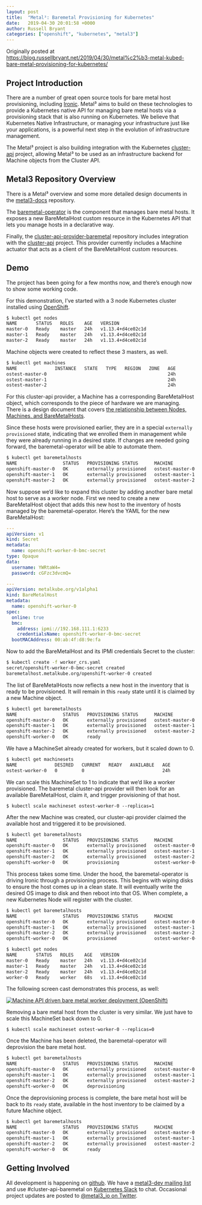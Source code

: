 ```yaml
---
layout: post
title:  "Metal³: Baremetal Provisioning for Kubernetes"
date:   2019-04-30 20:01:58 +0000
author: Russell Bryant
categories: ["openshift", "kubernetes", "metal3"]
---
```

Originally posted at <https://blog.russellbryant.net/2019/04/30/metal%c2%b3-metal-kubed-bare-metal-provisioning-for-kubernetes/>

## Project Introduction

There are a number of great open source tools for bare metal host provisioning, including [Ironic](https://docs.openstack.org/ironic/latest/install/refarch/common.html). Metal³ aims to build on these technologies to provide a Kubernetes native API for managing bare metal hosts via a provisioning stack that is also running on Kubernetes. We believe that Kubernetes Native Infrastructure, or managing your infrastructure just like your applications, is a powerful next step in the evolution of infrastructure management.

The Metal³ project is also building integration with the Kubernetes [cluster-api](https://github.com/kubernetes-sigs/cluster-api) project, allowing Metal³ to be used as an infrastructure backend for Machine objects from the Cluster API.

## Metal3 Repository Overview

There is a Metal³ overview and some more detailed design documents in the [metal3-docs](https://github.com/metal3-io/metal3-docs) repository.

The [baremetal-operator](https://github.com/metal3-io/baremetal-operator) is the component that manages bare metal hosts. It exposes a new BareMetalHost custom resource in the Kubernetes API that lets you manage hosts in a declarative way.

Finally, the [cluster-api-provider-baremetal](https://github.com/metal3-io/cluster-api-provider-baremetal) repository includes integration with the [cluster-api](https://github.com/kubernetes-sigs/cluster-api) project. This provider currently includes a Machine actuator that acts as a client of the BareMetalHost custom resources.

## Demo

The project has been going for a few months now, and there’s enough now to show some working code.

For this demonstration, I’ve started with a 3 node Kubernetes cluster installed using [OpenShift](https://www.openshift.com/).

~~~sh
$ kubectl get nodes
NAME       STATUS   ROLES    AGE   VERSION
master-0   Ready    master   24h   v1.13.4+d4ce02c1d
master-1   Ready    master   24h   v1.13.4+d4ce02c1d
master-2   Ready    master   24h   v1.13.4+d4ce02c1d
~~~

Machine objects were created to reflect these 3 masters, as well.

~~~sh
$ kubectl get machines
NAME              INSTANCE   STATE   TYPE   REGION   ZONE   AGE
ostest-master-0                                             24h
ostest-master-1                                             24h
ostest-master-2                                             24h
~~~

For this cluster-api provider, a Machine has a corresponding BareMetalHost object, which corresponds to the piece of hardware we are managing. There is a design document that covers [the relationship between Nodes, Machines, and BareMetalHosts](https://github.com/metal3-io/metal3-docs/blob/master/design/nodes-machines-and-hosts.md).

Since these hosts were provisioned earlier, they are in a special `externally provisioned` state, indicating that we enrolled them in management while they were already running in a desired state. If changes are needed going forward, the baremetal-operator will be able to automate them.

~~~sh
$ kubectl get baremetalhosts
NAME                 STATUS   PROVISIONING STATUS      MACHINE           BMC                         HARDWARE PROFILE   ONLINE   ERROR
openshift-master-0   OK       externally provisioned   ostest-master-0   ipmi://192.168.111.1:6230                      true
openshift-master-1   OK       externally provisioned   ostest-master-1   ipmi://192.168.111.1:6231                      true
openshift-master-2   OK       externally provisioned   ostest-master-2   ipmi://192.168.111.1:6232                      true
~~~

Now suppose we’d like to expand this cluster by adding another bare metal host to serve as a worker node. First we need to create a new BareMetalHost object that adds this new host to the inventory of hosts managed by the baremetal-operator. Here’s the YAML for the new BareMetalHost:

~~~yaml
---
apiVersion: v1
kind: Secret
metadata:
  name: openshift-worker-0-bmc-secret
type: Opaque
data:
  username: YWRtaW4=
  password: cGFzc3dvcmQ=

---
apiVersion: metalkube.org/v1alpha1
kind: BareMetalHost
metadata:
  name: openshift-worker-0
spec:
  online: true
  bmc:
    address: ipmi://192.168.111.1:6233
    credentialsName: openshift-worker-0-bmc-secret
  bootMACAddress: 00:ab:4f:d8:9e:fa
~~~

Now to add the BareMetalHost and its IPMI credentials Secret to the cluster:

~~~sh
$ kubectl create -f worker_crs.yaml
secret/openshift-worker-0-bmc-secret created
baremetalhost.metalkube.org/openshift-worker-0 created
~~~

The list of BareMetalHosts now reflects a new host in the inventory that is ready to be provisioned. It will remain in this `ready` state until it is claimed by a new Machine object.

~~~sh
$ kubectl get baremetalhosts
NAME                 STATUS   PROVISIONING STATUS      MACHINE           BMC                         HARDWARE PROFILE   ONLINE   ERROR
openshift-master-0   OK       externally provisioned   ostest-master-0   ipmi://192.168.111.1:6230                      true
openshift-master-1   OK       externally provisioned   ostest-master-1   ipmi://192.168.111.1:6231                      true
openshift-master-2   OK       externally provisioned   ostest-master-2   ipmi://192.168.111.1:6232                      true
openshift-worker-0   OK       ready                                      ipmi://192.168.111.1:6233   unknown            true
~~~

We have a MachineSet already created for workers, but it scaled down to 0.

~~~sh
$ kubectl get machinesets
NAME              DESIRED   CURRENT   READY   AVAILABLE   AGE
ostest-worker-0   0         0                             24h
~~~

We can scale this MachineSet to 1 to indicate that we’d like a worker provisioned. The baremetal cluster-api provider will then look for an available BareMetalHost, claim it, and trigger provisioning of that host.

`$ kubectl scale machineset ostest-worker-0 --replicas=1`

After the new Machine was created, our cluster-api provider claimed the available host and triggered it to be provisioned.

~~~sh
$ kubectl get baremetalhosts
NAME                 STATUS   PROVISIONING STATUS      MACHINE                 BMC                         HARDWARE PROFILE   ONLINE   ERROR
openshift-master-0   OK       externally provisioned   ostest-master-0         ipmi://192.168.111.1:6230                      true
openshift-master-1   OK       externally provisioned   ostest-master-1         ipmi://192.168.111.1:6231                      true
openshift-master-2   OK       externally provisioned   ostest-master-2         ipmi://192.168.111.1:6232                      true
openshift-worker-0   OK       provisioning             ostest-worker-0-jmhtc   ipmi://192.168.111.1:6233   unknown            true
~~~

This process takes some time. Under the hood, the baremetal-operator is driving Ironic through a provisioning process. This begins with wiping disks to ensure the host comes up in a clean state. It will eventually write the desired OS image to disk and then reboot into that OS. When complete, a new Kubernetes Node will register with the cluster.

~~~sh
$ kubectl get baremetalhosts
NAME                 STATUS   PROVISIONING STATUS      MACHINE                 BMC                         HARDWARE PROFILE   ONLINE   ERROR
openshift-master-0   OK       externally provisioned   ostest-master-0         ipmi://192.168.111.1:6230                      true
openshift-master-1   OK       externally provisioned   ostest-master-1         ipmi://192.168.111.1:6231                      true
openshift-master-2   OK       externally provisioned   ostest-master-2         ipmi://192.168.111.1:6232                      true
openshift-worker-0   OK       provisioned              ostest-worker-0-jmhtc   ipmi://192.168.111.1:6233   unknown            true

$ kubectl get nodes
NAME       STATUS   ROLES    AGE   VERSION
master-0   Ready    master   24h   v1.13.4+d4ce02c1d
master-1   Ready    master   24h   v1.13.4+d4ce02c1d
master-2   Ready    master   24h   v1.13.4+d4ce02c1d
worker-0   Ready    worker   68s   v1.13.4+d4ce02c1d
~~~

The following screen cast demonstrates this process, as well:

[![Machine API driven bare metal worker deployment (OpenShift)](https://asciinema.org/a/c1qITPktXyIIHvzDUket3buwQ.svg)](https://asciinema.org/a/c1qITPktXyIIHvzDUket3buwQ)

Removing a bare metal host from the cluster is very similar. We just have to scale this MachineSet back down to 0.

`$ kubectl scale machineset ostest-worker-0 --replicas=0`

Once the Machine has been deleted, the baremetal-operator will deprovision the bare metal host.

~~~sh
$ kubectl get baremetalhosts
NAME                 STATUS   PROVISIONING STATUS      MACHINE           BMC                         HARDWARE PROFILE   ONLINE   ERROR
openshift-master-0   OK       externally provisioned   ostest-master-0   ipmi://192.168.111.1:6230                      true
openshift-master-1   OK       externally provisioned   ostest-master-1   ipmi://192.168.111.1:6231                      true
openshift-master-2   OK       externally provisioned   ostest-master-2   ipmi://192.168.111.1:6232                      true
openshift-worker-0   OK       deprovisioning                             ipmi://192.168.111.1:6233   unknown            false
~~~

Once the deprovisioning process is complete, the bare metal host will be back to its `ready` state, available in the host inventory to be claimed by a future Machine object.

~~~sh
$ kubectl get baremetalhosts
NAME                 STATUS   PROVISIONING STATUS      MACHINE           BMC                         HARDWARE PROFILE   ONLINE   ERROR
openshift-master-0   OK       externally provisioned   ostest-master-0   ipmi://192.168.111.1:6230                      true
openshift-master-1   OK       externally provisioned   ostest-master-1   ipmi://192.168.111.1:6231                      true
openshift-master-2   OK       externally provisioned   ostest-master-2   ipmi://192.168.111.1:6232                      true
openshift-worker-0   OK       ready                                      ipmi://192.168.111.1:6233   unknown            false
~~~

## Getting Involved

All development is happening on [github](https://github.com/metal3-io). We have a [metal3-dev mailing list](https://groups.google.com/forum/#!forum/metal3-dev) and use #cluster-api-baremetal on [Kubernetes Slack](https://slack.k8s.io/) to chat. Occasional project updates are posted to [@metal3_io on Twitter](https://twitter.com/metal3_io).
